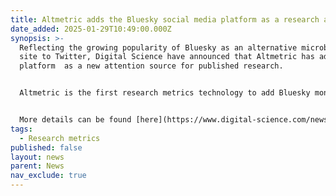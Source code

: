 ```yaml
---
title: Altmetric adds the Bluesky social media platform as a research attention source
date_added: 2025-01-29T10:49:00.000Z
synopsis: >-
  Reflecting the growing popularity of Bluesky as an alternative microblogging
  site to Twitter, Digital Science have announced that Altmetric has added the
  platform  as a new attention source for published research.


  Altmetric is the first research metrics technology to add Bluesky monitoring.


  More details can be found [here](https://www.digital-science.com/news/altmetric-adds-bluesky-social-media-as-a-research-attention-source/)
tags:
  - Research metrics
published: false
layout: news
parent: News
nav_exclude: true
---
```

